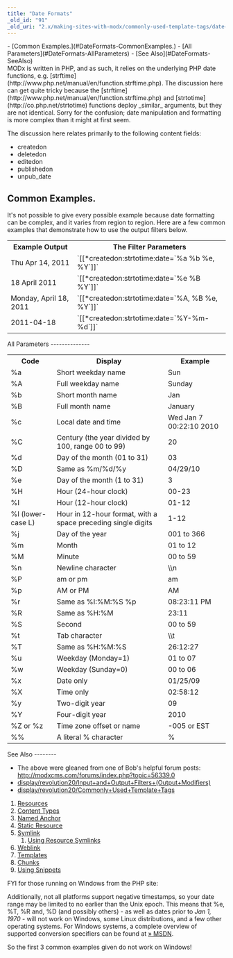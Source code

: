 ```yaml
---
title: "Date Formats"
_old_id: "91"
_old_uri: "2.x/making-sites-with-modx/commonly-used-template-tags/date-formats"
---
```


<div>- [Common Examples.](#DateFormats-CommonExamples.)
- [All Parameters](#DateFormats-AllParameters)
- [See Also](#DateFormats-SeeAlso)

</div>MODx is written in PHP, and as such, it relies on the underlying PHP date functions, e.g. [strftime](http://www.php.net/manual/en/function.strftime.php). The discussion here can get quite tricky because the [strftime](http://www.php.net/manual/en/function.strftime.php) and [strtotime](http://co.php.net/strtotime) functions deploy _similar_ arguments, but they are not identical. Sorry for the confusion; date manipulation and formatting is more complex than it might at first seem.

The discussion here relates primarily to the following content fields:

- createdon
- deletedon
- editedon
- publishedon
- unpub\_date

Common Examples.
----------------

It's not possible to give every possible example because date formatting can be complex, and it varies from region to region. Here are a few common examples that demonstrate how to use the output filters below.

<table><tbody><tr><th>Example Output</th> <th>The Filter Parameters</th> </tr><tr><td>Thu Apr 14, 2011</td> <td>`[[*createdon:strtotime:date=`%a %b %e, %Y`]]` </td> </tr><tr><td>18 April 2011</td> <td>`[[*createdon:strtotime:date=`%e %B %Y`]]` </td> </tr><tr><td>Monday, April 18, 2011</td> <td>`[[*createdon:strtotime:date=`%A, %B %e, %Y`]]` </td> </tr><tr><td>2011-04-18</td> <td>`[[*createdon:strtotime:date=`%Y-%m-%d`]]` </td></tr></tbody></table>All Parameters
--------------

<table><tbody><tr><th>Code</th> <th>Display</th> <th>Example</th> </tr><tr><td>%a</td> <td>Short weekday name</td> <td>Sun</td> </tr><tr><td>%A</td> <td>Full weekday name</td> <td>Sunday</td> </tr><tr><td>%b</td> <td>Short month name</td> <td>Jan</td> </tr><tr><td>%B</td> <td>Full month name</td> <td>January</td> </tr><tr><td>%c</td> <td>Local date and time</td> <td>Wed Jan 7 00:22:10 2010</td> </tr><tr><td>%C</td> <td>Century (the year divided by 100, range 00 to 99)</td> <td>20</td> </tr><tr><td>%d</td> <td>Day of the month (01 to 31)</td> <td>03</td> </tr><tr><td>%D</td> <td>Same as %m/%d/%y</td> <td>04/29/10</td> </tr><tr><td>%e</td> <td>Day of the month (1 to 31)</td> <td>3</td> </tr><tr><td>%H</td> <td>Hour (24-hour clock)</td> <td>00-23</td> </tr><tr><td>%I</td> <td>Hour (12-hour clock)</td> <td>01-12</td> </tr><tr><td>%l (lower-case L)   
</td> <td>Hour in 12-hour format, with a space preceding single digits</td> <td>1-12   
</td> </tr><tr><td>%j</td> <td>Day of the year</td> <td>001 to 366</td> </tr><tr><td>%m</td> <td>Month</td> <td>01 to 12</td> </tr><tr><td>%M</td> <td>Minute</td> <td>00 to 59</td> </tr><tr><td>%n</td> <td>Newline character</td> <td>\\n</td> </tr><tr><td>%P</td> <td>am or pm</td> <td>am</td> </tr><tr><td>%p</td> <td>AM or PM</td> <td>AM</td> </tr><tr><td>%r</td> <td>Same as %I:%M:%S %p</td> <td>08:23:11 PM</td> </tr><tr><td>%R</td> <td>Same as %H:%M</td> <td>23:11</td> </tr><tr><td>%S</td> <td>Second</td> <td>00 to 59</td> </tr><tr><td>%t</td> <td>Tab character</td> <td>\\t</td> </tr><tr><td>%T</td> <td>Same as %H:%M:%S</td> <td>26:12:27</td> </tr><tr><td>%u</td> <td>Weekday (Monday=1)</td> <td>01 to 07</td> </tr><tr><td>%w</td> <td>Weekday (Sunday=0)</td> <td>00 to 06</td> </tr><tr><td>%x</td> <td>Date only</td> <td>01/25/09</td> </tr><tr><td>%X</td> <td>Time only</td> <td>02:58:12</td> </tr><tr><td>%y</td> <td>Two-digit year</td> <td>09</td> </tr><tr><td>%Y</td> <td>Four-digit year</td> <td>2010</td> </tr><tr><td>%Z or %z</td> <td>Time zone offset or name</td> <td>-005 or EST</td> </tr><tr><td>%%</td> <td>A literal % character</td> <td>%</td></tr></tbody></table>See Also
--------

- The above were gleaned from one of Bob's helpful forum posts: <http://modxcms.com/forums/index.php?topic=56339.0>
- [display/revolution20/Input+and+Output+Filters+(Output+Modifiers)](display/revolution20/Input+and+Output+Filters+(Output+Modifiers))
- [display/revolution20/Commonly+Used+Template+Tags](display/revolution20/Commonly+Used+Template+Tags)

1. [Resources](/revolution/2.x/making-sites-with-modx/structuring-your-site/resources)
  1. [Content Types](/revolution/2.x/making-sites-with-modx/structuring-your-site/resources/content-types)
  2. [Named Anchor](/revolution/2.x/making-sites-with-modx/structuring-your-site/resources/named-anchor)
  3. [Static Resource](/revolution/2.x/making-sites-with-modx/structuring-your-site/resources/static-resource)
  4. [Symlink](/revolution/2.x/making-sites-with-modx/structuring-your-site/resources/symlink)
      1. [Using Resource Symlinks](/revolution/2.x/making-sites-with-modx/structuring-your-site/resources/symlink/using-resource-symlinks)
  5. [Weblink](/revolution/2.x/making-sites-with-modx/structuring-your-site/resources/weblink)
2. [Templates](/revolution/2.x/making-sites-with-modx/structuring-your-site/templates)
3. [Chunks](/revolution/2.x/making-sites-with-modx/structuring-your-site/chunks)
4. [Using Snippets](/revolution/2.x/making-sites-with-modx/structuring-your-site/using-snippets)

FYI for those running on Windows from the PHP site:

Additionally, not all platforms support negative timestamps, so your date range may be limited to no earlier than the Unix epoch. This means that %e, %T, %R and, %D (and possibly others) - as well as dates prior to _Jan 1, 1970_ - will not work on Windows, some Linux distributions, and a few other operating systems. For Windows systems, a complete overview of supported conversion specifiers can be found at [» MSDN](http://msdn.microsoft.com/en-us/library/fe06s4ak.aspx).

So the first 3 common examples given do not work on Windows!